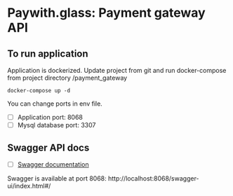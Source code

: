 # Paywith.glass: Payment gateway API



## To run application

Application is dockerized. Update project from git and run docker-compose from project directory /payment_gateway

```
docker-compose up -d
```

You can change ports in env file. 
- [ ] Application port: 8068
- [ ] Mysql database port: 3307

## Swagger API docs

- [ ] [Swagger documentation](http://localhost:8068/swagger-ui/index.html#/)

Swagger is available at port 8068: http://localhost:8068/swagger-ui/index.html#/
